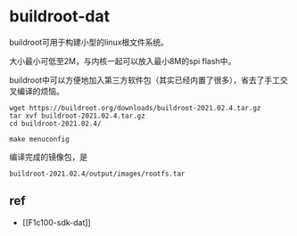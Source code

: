 
# buildroot-dat

buildroot可用于构建小型的linux根文件系统。

大小最小可低至2M，与内核一起可以放入最小8M的spi flash中。

buildroot中可以方便地加入第三方软件包（其实已经内置了很多），省去了手工交叉编译的烦恼。


    wget https://buildroot.org/downloads/buildroot-2021.02.4.tar.gz
    tar xvf buildroot-2021.02.4.tar.gz
    cd buildroot-2021.02.4/
    
    make menuconfig


编译完成的镜像包，是

    buildroot-2021.02.4/output/images/rootfs.tar

## ref 

- [[F1c100-sdk-dat]]
